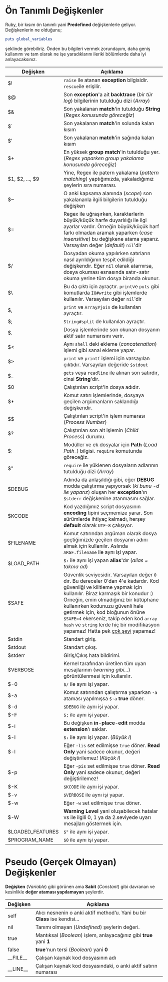 # Ön Tanımlı Değişkenler
Ruby, bir kısım ön tanımlı yani **Predefined** değişkenlerle geliyor. Değişkenlerin ne olduğunu;

```ruby
puts global_variables
```
şeklinde görebiliriz. Önden bu bilgileri vermek zorundayım, daha geniş kullanımı ve tam olarak ne işe yaradıklarını ileriki bölümlerde daha iyi anlayacaksınız.

| Değişken | Açıklama |
| -- | -- |
| $! | `raise` ile atanan **exception** bilgisidir. `rescue`ile erişilir. |
| $@ | Son **exception**'a ait **backtrace** (_bir tür log_) bilgilerinin tutulduğu dizi (_Array_) |
| $& | Son yakalanan **match**'in tutulduğu **String** (_Regex konusunda göreceğiz_) |
| $\` | Son yakalanan **match**'in solunda kalan kısım |
| $' | Son yakalanan **match**'in sağında kalan kısım |
| $+ | En yüksek **group match**'in tutulduğu yer. (_Regex yaparken group yakalama konusunda göreceğiz_) |
| $1, $2, ..., $9 | Yine, Regex ile patern yakalama (_pattern matching_) yaptığımızda, yakaladığımız şeylerin sıra numarası. |
| $~ | O anki kapsama alanında (_scope_) son yakalananla ilgili bilgilerin tutulduğu değişken |
| $= | Regex ile uğraşırken, karakterlerin büyük/küçük harfe duyarlılığı ile ilgi ayarlar vardır. Örneğin büyük/küçük harf farkı olmadan aramak yaparken (_case insensitive_) bu değişkene atama yaparız. Varsayılan değer (_default_) `nil`'dir |
| $/ | Dosyadan okuma yapılırken satırların nasıl ayrıldığının tespit edildiği değişkendir. Eğer `nil` olarak atarnırsa, dosya okuması esnasında satır-satır okuma yerine tüm dosya biranda okunur. |
| $\ | Bu da çıktı için ayraçtır. `print`ve `puts` gibi komutlarda `IO#write` gibi işlemlerde kullanılır. Varsayılan değer `nil`'dir |
| $, | `print` ve `Array#join` de kullanılan ayraçtır. |
| $; | `String#split` de kullanılan ayraçtır. |
| $. | Dosya işlemlerinde son okunan dosyanın aktif satır numarısını verir. |
| $< | Aynı `shell` deki ekleme (_concatenation_) işlemi gibi sanal ekleme yapar. |
| $> | `print` ve `printf` işlemi için varsayılan çıktıdır. Varsayılan değeride `$stdout` |
| $_ | `gets` veya `readline` ile alınan son satırdır, cinsi **String**'dir. |
| $0 | Çalıştırılan script'in dosya adıdır. |
| $* | Komut satırı işlemlerinde, dosyaya geçilen argümanların saklandığı değişkendir. |
| $$ | Çalıştırılan script'in işlem numarası (_Process Number_) |
| $? | Çalıştırılan son alt işlemin (_Child Process_) durumu. |
| $: | Modüller ve ek dosyalar için **Path** (_Load Path__) bilgisi. `require` komutunda göreceğiz. |
| $" | `require` ile yüklenen dosyaların adlarının tutulduğu dizi (_Array_) |
| $DEBUG | Adında da anlaşıldığı gibi, eğer **DEBUG** modda çalıştırma yapıyorsak (_ki bunu -d ile yaparız_) oluşan her **exception**'ın `$stderr` değişkenine atanmasını sağlar. |
| $KCODE | Kod yazdığımız script dosyasının **encoding** tipini seçmemize yarar. Son sürümlerde ihtiyaç kalmadı, herşey **default** olarak `UTF-8` çalışıyor. |
| $FILENAME | Komut satırından argüman olarak dosya geçtiğimizde geçilen dosyanın adını almak için kullanılır. Aslında `ARGF.filename` ile aynı işi yapar. |
| $LOAD_PATH | `$:` ile aynı işi yapan **alias**'dır (_alias = takma ad_) |
| $SAFE | Güvenlik seviyesidir. Varsayılan değer `0` dır. Bu dereceler 0'dan 4'e kadardır. Kod güvenliği ve kilitleme yapmak için kullanılır. Biraz karmaşık bir konudur :) Örneğin, emin olmadığınız bir kütüphane kullanırken kodunuzu güvenli hale getirmek için, kod bloğunun önüne `$SAFE=4` ekerseniz, takip eden kod `array` `hash` ve `string` lerde hiç bir modifikasyon yapamaz! Hatta pek [çok şeyi](http://phrogz.net/programmingruby/taint.html) yapamaz! |
| $stdin | Standart giriş. |
| $stdout | Standart çıkış. |
| $stderr | Giriş/Çıkış hata bildirimi. |
| $VERBOSE | Kernel tarafından üretilen tüm uyarı mesajlarının (_warning gibi..._) görüntülenmesi için kullanılır. |
| $-0 | `$/` ile aynı işi yapar. |
| $-a | Komut satırından çalıştırma yaparkan `-a` ataması yapılmışsa `$-a` **true** döner. |
| $-d | `$DEBUG` ile aynı işi yapar. |
| $-F | `$;` ile aynı işi yapar. |
| $-i | Bu değişken **in-place-edit** modda **extension**'ı saklar. |
| $-I | `$:` ile aynı işi yapar. (_Büyük i_) |
| $-l | Eğer `-lis` set edilmişse `true` döner. **Read Only** yani sadece okunur, değeri değiştirilemez! (_Küçük l_) |
| $-p | Eğer `-pis` set edilmişse `true` döner. **Read Only** yani sadece okunur, değeri değiştirilemez! |
| $-K | `$KCODE` ile aynı işi yapar. |
| $-v | `$VERBOSE` ile aynı işi yapar. |
| $-w | Eğer `-w` set edilmişse `true` döner. |
| $-W | **Warning Level** yani oluşabilecek hatalar vs ile ilgili 0, 1 ya da 2.seviyede uyarı mesajları göstermek için. |
| $LOADED_FEATURES | `$"` ile aynı işi yapar. |
| $PROGRAM_NAME | `$0` ile aynı işi yapar. |


# Pseudo (Gerçek Olmayan) Değişkenler
**Değişken** (_Variable_) gibi görünen ama **Sabit** (_Constant_) gibi davranan ve kesinlikle **değer ataması yapılamayan** şeylerdir.

| Değişken | Açıklama |
| -- | -- |
| self | Alıcı nesnenin o anki aktif method’u. Yani bu bir **Class** ise kendisi...  |
| nil | Tanımı olmayan (_Undefined_) şeylerin değeri. |
| true | Mantıksal (_Boolean_) işlem, anlayacağınız gibi **true** yani **1** |
| false | **true**'nun tersi (_Boolean_) yani **0** |
| \_\_FILE\_\_ | Çalışan kaynak kod dosyasının adı |
| \_\_LINE\_\_ | Çalışan kaynak kod dosyasındaki, o anki aktif satırın numarası |
